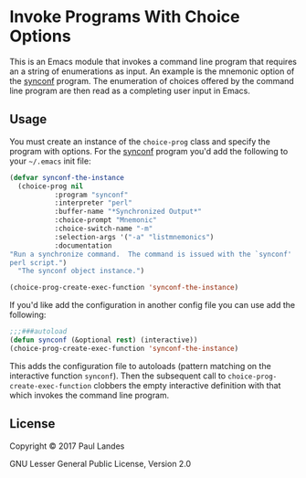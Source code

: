 # Invoke Programs With Choice Options

This is an Emacs module that invokes a command line program that requires an
a string of enumerations as input.  An example is the mnemonic option of the
[synconf](https://github.com/plandes/synconf) program.  The enumeration of
choices offered by the command line program are then read as a completing user
input in Emacs.


## Usage

You must create an instance of the `choice-prog` class and specify the program
with options.  For the [synconf](https://github.com/plandes/synconf) program
you'd add the following to your `~/.emacs` init file:
```lisp
(defvar synconf-the-instance
  (choice-prog nil
	       :program "synconf"
	       :interpreter "perl"
	       :buffer-name "*Synchronized Output*"
	       :choice-prompt "Mnemonic"
	       :choice-switch-name "-m"
	       :selection-args '("-a" "listmnemonics")
	       :documentation
"Run a synchronize command.  The command is issued with the `synconf'
perl script.")
  "The synconf object instance.")

(choice-prog-create-exec-function 'synconf-the-instance)
```

If you'd like add the configuration in another config file you can use add the
following:
```lisp
;;;###autoload
(defun synconf (&optional rest) (interactive))
(choice-prog-create-exec-function 'synconf-the-instance)
```

This adds the configuration file to autoloads (pattern matching on the
interactive function `synconf`).  Then the subsequent call to
`choice-prog-create-exec-function` clobbers the empty interactive definition
with that which invokes the command line program.


## License

Copyright © 2017 Paul Landes

GNU Lesser General Public License, Version 2.0
